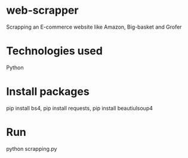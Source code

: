 # web-scrapper
Scrapping an E-commerce website like Amazon, Big-basket and Grofer
# Technologies used
Python
# Install packages
pip install bs4, pip install requests, pip install beautiulsoup4
# Run 
python scrapping.py
